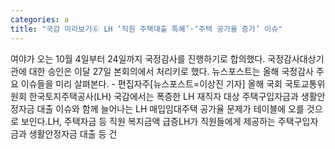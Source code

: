 ```yaml
---
categories: a
title: "국감 미리보기⑥ LH ‘직원 주택대출 특혜’·‘주택 공가율 증가’ 이슈"
---
```

여야가 오는 10월 4일부터 24일까지 국정감사를 진행하기로 합의했다. 국정감사대상기관에 대한 승인은 이달 27일 본회의에서 처리키로 했다. 뉴스포스트는 올해 국정감사 주요 이슈들을 미리 살펴본다. - 편집자주[뉴스포스트=이상진 기자] 올해 국회 국토교통위원회 한국토지주택공사(LH) 국감에서는 폭증한 LH 재직자 대상 주택구입자금과 생활안정자금 대출 이슈와 함께 늘어나는 LH 매입임대주택 공가율 문제가 테이블에 오를 것으로 보인다.LH, 주택자금 등 직원 복지금액 급증LH가 직원들에게 제공하는 주택구입자금과 생활안정자금 대출 등 건